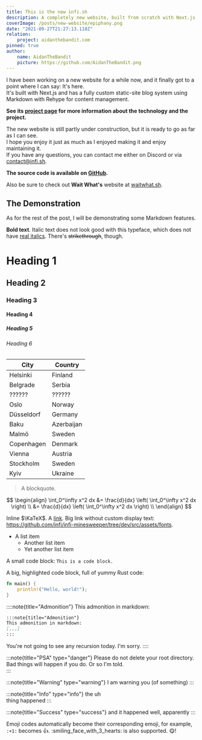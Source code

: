 ```yaml
---
title: This is the new infi.sh
description: A completely new website, built from scratch with Next.js
coverImage: /posts/new-website/epiphany.png
date: "2021-09-27T21:27:13.118Z"
relation:
    project: aidanthebandit.com
pinned: true
author:
    name: AidanTheBandit
    picture: https://github.com/AidanTheBandit.png
---
```


I have been working on a new website for a while now, and it finally got to a point where I can say: It's here.  
It's built with Next.js and has a fully custom static-site blog system using Markdown with Rehype for content management.

**See its [project page](/project/infi.sh) for more information about the technology and the project.**

The new website is still partly under construction, but it is ready to go as far as I can see.  
I hope you enjoy it just as much as I enjoyed making it and enjoy maintaining it.  
If you have any questions, you can contact me either on Discord or via contact@infi.sh.

**The source code is available on [GitHub](https://github.com/infi/infi.sh).**

Also be sure to check out **Wait What's** website at [waitwhat.sh](https://waitwhat.sh).

## The Demonstration

As for the rest of the post, I will be demonstrating some Markdown features.

**Bold text**. Italic text does not look good with this typeface, which does not have [real italics](https://www.marksimonson.com/notebook/view/FakevsTrueItalics). There's ~~strikethrough~~, though.

# Heading 1

## Heading 2

### Heading 3

#### Heading 4

##### Heading 5

###### Heading 6

| City       | Country    |
| ---------- | ---------- |
| Helsinki   | Finland    |
| Belgrade   | Serbia     |
| ??????     | ??????     |
| Oslo       | Norway     |
| Düsseldorf | Germany    |
| Baku       | Azerbaijan |
| Malmö      | Sweden     |
| Copenhagen | Denmark    |
| Vienna     | Austria    |
| Stockholm  | Sweden     |
| Kyiv       | Ukraine    |

<!-- The table above is a mystery table of various cities and countries. However, upon closer inspection, we can see that the order stands for the cities and countries that hosted the Eurovision Song Contest, starting in 2007 until 2017. I was surprised how many people didn't know that. -->

> A blockquote.

$$
\begin{align}
    \int_0^\infty x^2 dx &= \frac{d}{dx} \left( \int_0^\infty x^2 dx \right) \\
    &= \frac{d}{dx} \left( \int_0^\infty x^2 dx \right) \\
\end{align}
$$

Inline $\KaTeX$. A [link](https://github.com/infi). Big link without custom display text: https://github.com/infi/infi-minesweeper/tree/dev/src/assets/fonts.

-   A list item
    -   Another list item
    -   Yet another list item

A small code block: `This is a code block.`

A big, highlighted code block, full of yummy Rust code:

```rust
fn main() {
    println!("Hello, world!");
}
```

::::note{title="Admonition"}
This admonition in markdown:

```md
:::note{title="Admonition"}
This admonition in markdown:
[...]
:::
```

You're not going to see any recursion today. I'm sorry.
::::

:::note{title="PSA" type="danger"}
Please do not delete your root directory. Bad things will happen if you do. Or so I'm told.  
:::

:::note{title="Warning" type="warning"}
I am warning you (of something)
:::

:::note{title="Info" type="info"}
the uh  
thing happened
:::

:::note{title="Success" type="success"}
and it happened well, apparently
:::

Emoji codes automatically become their corresponding emoji, for example, `:+1:` becomes :+1:. :smiling_face_with_3_hearts: is also supported. :yum:!
